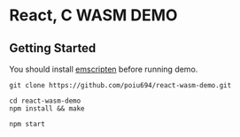 # React, C WASM DEMO

## Getting Started

You should install [emscripten](https://emscripten.org/docs/getting_started/downloads.html) before running demo.

```shell
git clone https://github.com/poiu694/react-wasm-demo.git

cd react-wasm-demo
npm install && make

npm start
```
